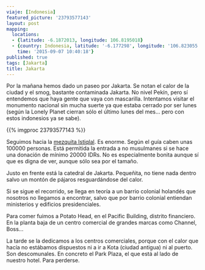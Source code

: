 ```yaml
---
viaje: [Indonesia]
featured_picture: '23793577143'
layout: post
mapping:
  locations:
  - {latitude: -6.1872013, longitude: 106.8195018}
  - {country: Indonesia, latitude: '-6.177298', longitude: '106.823055', place: Djakarta,
    time: '2015-09-07 10:40:18'}
published: true
tags: [Jakarta]
title: Jakarta
---
```


Por la mañana hemos dado un paseo por Jakarta. Se notan el calor de la ciudad y el smog, bastante contaminada Jakarta. No nivel Pekín, pero sí entendemos que haya gente que vaya con mascarilla.
Intentamos visitar el monumento nacional sin mucha suerte ya que estaba cerrado por ser lunes (según la Lonely Planet cierran sólo el último lunes del mes... pero con estos indonesios ya se sabe).

{{% imgproc 23793577143 %}}

Seguimos hacia la [mezquita Istiqlal][mezquita]. Es enorme. Según el guía caben unas 100000 personas. Está permitida la entrada a no musulmanes si se hace una donación de mínimo 20000 IDRs. No es especialmente bonita aunque sí que  es digna de ver, aunque sólo sea por el tamaño.

Justo en frente está la catedral de Jakarta. Pequeñita, no tiene nada dentro salvo un montón de pájaros resguardándose del calor.

Si se sigue el recorrido, se llega en teoría a un barrio colonial holandés que nosotros no llegamos a encontrar, salvo que por barrio colonial entiendan ministerios y edificios presidenciales.

Para comer fuimos a Potato Head, en el Pacific Building, distrito financiero. En la planta baja de un centro comercial de grandes marcas como Channel, Boss...

La tarde se la dedicamos a los centros comerciales, porque con el calor que hacía no estábamos dispuestos ni a ir a Kota (ciudad antigua) ni al puerto. Son descomunales. En concreto el Park Plaza, el que está al lado de nuestro hotel. Para perderse.

[mezquita]: https://en.wikipedia.org/wiki/Istiqlal_Mosque,_Jakarta
